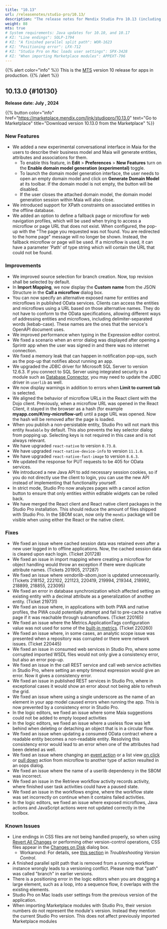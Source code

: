 ```yaml
---
title: "10.13"
url: /releasenotes/studio-pro/10.13/
description: "The release notes for Mendix Studio Pro 10.13 (including all patches) with details on new features, bug fixes, and known issues."
weight: 88
mts: true
# System requirements: Java updates for 10.10, and 10.17
# KI: "Line endings": SOLP-1794 
# KI: "A finished parallel split path": WOR-1623
# KI: "Positioning error": LFX-712
# KI: "Studio Pro on Mac loads user settings": SPX-3428
# KI: "When importing Marketplace modules": APPEXT-796
---
```


{{% alert color="info" %}}
This is the [MTS](/releasenotes/studio-pro/lts-mts/#mts) version 10 release for apps in production.
{{% /alert %}}

## 10.13.0 {#10130}

**Release date: July , 2024**

{{% button color="info" href="https://marketplace.mendix.com/link/studiopro/10.13.0" text="Go to Marketplace" title="Download version 10.13.0 from the Marketplace" %}}

### New Features
    
* We added a new experimental conversational interface in Maia for the users to describe their business model and Maia will generate entities, attributes and associations for them.
    * To enable this feature, in **Edit** > **Preferences** > **New Features** turn on the **Enable domain model generation (experimental)** toggle.
    * To launch the domain model generation interface, the user needs to open an empty domain model and click on **Generate Domain Model** at its toolbar. If the domain model is not empty, the button will be disabled.
    * If the user closes the attached domain model, the domain model generation session within Maia will also close.
* We introduced support for XPath constraints on associated entities in the offline database.
* We added an option to define a fallback page or microflow for web navigation profiles, which will be used when trying to access a microflow or page URL that does not exist. When configured, the pop-up with the "The page you requested was not found. You are redirected to the home page" message will no longer be shown. Instead, the fallback microflow or page will be used. If a microflow is used, it can have a parameter 'Path' of type string which will contain the URL that could not be found.

### Improvements
    
* We improved source selection for branch creation. Now, top revision shall be selected by default.
* In **Import Mapping**, we now display the **Custom name** from the JSON Structure in the **Call a microflow** dialog box.
* You can now specify an alternative exposed name for entities and microflows in published OData services. Clients can access the entities and microflows using a URL based on those alternative names. They do not have to conform to the OData specifications, allowing different ways of addressing entities and microflows, including delimiter-separated words (kebab-case). These names are the ones that the service's OpenAPI document uses.
* We improved performance when typing in the Expression editor control.
* We fixed a scenario when an error dialog was displayed after opening a Sprintr app when the user was signed in and there was no internet connection.
* We fixed a memory leak that can happen in notification pop-ups, such as the pop-up that notifies about running an app.
* We upgraded the JDBC driver for Microsoft SQL Server to version 12.6.3. If you connect to SQL Server using integrated security in a module such as [Database Connector](/appstore/modules/database-connector/), you may need to update the JDBC driver in `userlib` as well.
* We now display warnings in addition to errors when **Limit to current tab** is selected.
* We aligned the behavior of microflow URLs in the React client with the Dojo client. Previously, when a microflow URL was opened in the React Client, it stayed in the browser as a hash (for example **myapp.com/#/my-microflow-url**) until a page URL was opened. Now the hash will be removed after the page is loaded.
* When you publish a non-persistable entity, Studio Pro will not mark this entity `Readable` by default. This also prevents the key selector dialog from popping up. Selecting keys is not required in this case and is not always relevant.
* We have upgraded `react-native` to version `0.73.8`.
* We have upgraded `react-native-device-info` to version `11.1.0`.
* We have upgraded `react-native-fast-image` to version `8.6.3`.
* We updated the response for PUT requests to be 405 for OData services.
* We introduced a new Java API to add necessary session cookies, so if you do not directly use the client to login, you can use the new API instead of implementing that functionality yourself.
* In strict mode, Studio Pro now analyzes pages with a cancel action button to ensure that only entities within editable widgets can be rolled back.
* We have merged the React client and React native client packages in the Studio Pro installation. This should reduce the amount of files shipped with Studio Pro. In the SBOM scan, now only the `mendix` package will be visible when using either the React or the native client.

### Fixes

* We fixed an issue where cached session data was retained even after a new user logged in to offline applications. Now, the cached session data is cleared upon each login. (Ticket 201728)
* We fixed an issue in import mapping where creating a microflow for object handling would throw an exception if there were duplicate attribute names. (Tickets 201905, 217287)
* We fixed an issue where *vendorlib-sbom.json* is updated unnecessarily. (Tickets 218152, 222102, 221123, 220419, 219994, 219344, 218992, 218899, 218855, 223095)
* We fixed an error in database synchronization which affected setting an existing entity with a decimal attribute as a generalization of another entity. (Ticket 219731)
* We fixed an issue where, in applications with both PWA and native profiles, the PWA could potentially attempt and fail to pre-cache a native page if it was reachable through subnanoflows. (Ticket 220165)
* We fixed an issue where the Metrics.ApplicationTags configuration value was not used for some of the [built-in metrics](/refguide/metrics/#7-list-of-metrics). (Ticket 220260)
* We fixed an issue where, in some cases, an analytic scope issue was presented when a repository was corrupted or there were network issues. (Ticket 220445)
* We fixed an issue in consumed web services in Studio Pro, where some corrupted imported WSDL files would not only give a consistency error, but also an error pop-up.
* We fixed an issue in the call REST service and call web service activities in Studio Pro, where setting an empty timeout expression would give an error. Now it gives a consistency error.
* We fixed an issue in published REST services in Studio Pro, where in exceptional cases it would show an error about not being able to refresh the grid.
* We fixed an issue where using a single underscore as the name of an element in your app model caused errors when running the app. This is now prevented by a consistency error in Studio Pro.
* In the logic editors, we fixed an issue where some Maia suggestions could not be added to empty looped activities
* In the logic editors, we fixed an issue where a useless flow was left behind when deleting or detaching an object that is in a circular flow.
* We fixed an issue when updating a consumed OData contract where a readable entity becomes a non-readable entity. Resolving this consistency error would lead to an error when one of the attributes had been deleted as well.
* We fixed an issue where changing an [event action](https://docs.mendix.com/refguide7/text-box/#events-properties) or a list view [on click](https://docs.mendix.com/refguide/list-view/#242-on-click) or [pull down](https://docs.mendix.com/refguide/list-view/#246-pull-down-action) action from microflow to another type of action resulted in an oops dialog.
* We fixed an issue where the name of a userlib dependency in the SBOM was incorrect.
* We fixed an issue in the Retrieve workflow activity records activity, where finished user task activities could have a paused state.
* We fixed an issue in the workflows engine, where the workflow state was set incorrectly on continue when it contains failed activities.
* In the logic editors, we fixed an issue where exposed microflows, Java actions and JavaScript actions were not updated correctly in the toolbox.

### Known Issues

* Line endings in CSS files are not being handled properly, so when using [Revert All Changes](/refguide/using-version-control-in-studio-pro/) or performing other version-control operations, CSS files appear in the [Changes on Disk](/refguide/version-control-menu/#show-changes) dialog box.
    * Workaround: For details, see [this section](/refguide/troubleshoot-version-control-issues/#css-error) in *Troubleshooting Version Control*.
* A finished parallel split path that is removed from a running workflow instance wrongly leads to a versioning conflict. Please note that "path" was called "branch" in earlier versions.
* There is a positioning error in the logic editors when you are dragging a large element, such as a loop, into a sequence flow, it overlaps with the existing elements.
* Studio Pro on Mac loads user settings from the previous version of the application.
* When importing Marketplace modules with Studio Pro, their version numbers do not represent the module's version. Instead they mention the current Studio Pro version. This does not affect previously imported Marketplace modules